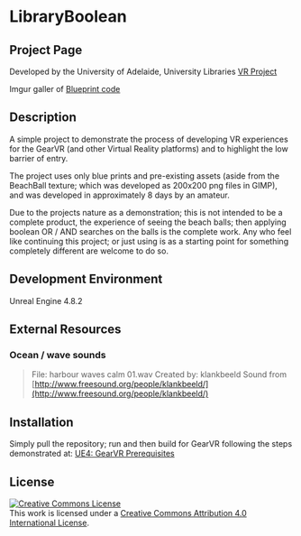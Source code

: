 LibraryBoolean
==============

Project Page
------------
Developed by the University of Adelaide, University Libraries [VR Project](https://www.adelaide.edu.au/library/projects/vr/)

Imgur galler of [Blueprint code](http://imgur.com/gallery/wQHBj)


Description
-----------
A simple project to demonstrate the process of developing VR experiences for the GearVR (and other Virtual Reality platforms) and to highlight the low barrier of entry.

The project uses only blue prints and pre-existing assets (aside from the BeachBall texture; which was developed as 200x200 png files in GIMP), and was developed in approximately 8 days by an amateur.

Due to the projects nature as a demonstration; this is not intended to be a complete product, the experience of seeing the beach balls; then applying boolean OR / AND searches on the balls is the complete work. Any who feel like continuing this project; or just using is as a starting point for something completely different are welcome to do so.


Development Environment
-----------------------
Unreal Engine 4.8.2


External Resources
------------------
### Ocean / wave sounds

>File: harbour waves calm 01.wav
>Created by: klankbeeld
>Sound from [http://www.freesound.org/people/klankbeeld/](http://www.freesound.org/people/klankbeeld/)

Installation
------------
Simply pull the repository; run and then build for GearVR following the steps demonstrated at: [UE4: GearVR Prerequisites](https://docs.unrealengine.com/latest/INT/Platforms/GearVR/Prerequisites/index.html)


License
-------
[![Creative Commons License](https://i.creativecommons.org/l/by/4.0/88x31.png)](http://creativecommons.org/licenses/by/4.0/)  
This work is licensed under a [Creative Commons Attribution 4.0 International License](http://creativecommons.org/licenses/by/4.0/).


